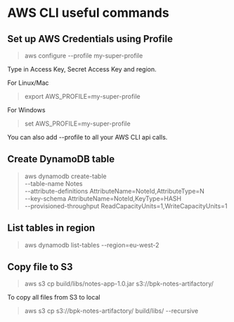 # AWS CLI useful commands #

## Set up AWS Credentials using Profile ##
> aws configure --profile my-super-profile

Type in Access Key, Secret Access Key and region.

For Linux/Mac
> export AWS_PROFILE=my-super-profile

For Windows
> set AWS_PROFILE=my-super-profile

You can also add --profile to all your AWS CLI api calls.

## Create DynamoDB table ##

>aws dynamodb create-table \
     --table-name Notes \
     --attribute-definitions AttributeName=NoteId,AttributeType=N \
     --key-schema AttributeName=NoteId,KeyType=HASH \
     --provisioned-throughput ReadCapacityUnits=1,WriteCapacityUnits=1
     
## List tables in region ##
> aws dynamodb list-tables --region=eu-west-2

## Copy file to S3 ##
> aws s3 cp build/libs/notes-app-1.0.jar s3://bpk-notes-artifactory/

To copy all files from S3 to local
> aws s3 cp s3://bpk-notes-artifactory/ build/libs/ --recursive

